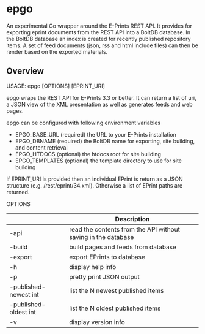 # epgo

An experimental Go wrapper around the E-Prints REST API. It provides for 
exporting eprint documents from the REST API into a BoltDB database.  In
the BoltDB database an index is created for recently published repository items.
A set of feed documents (json, rss and html include files) can then be render
based on the exported materials.


## Overview

 USAGE: epgo [OPTIONS] [EPRINT_URI]

 epgo wraps the REST API for E-Prints 3.3 or better. It can return a list of uri,
 a JSON view of the XML presentation as well as generates feeds and web pages.

 epgo can be configured with following environment variables

 + EPGO_BASE_URL (required) the URL to your E-Prints installation
 + EPGO_DBNAME   (required) the BoltDB name for exporting, site building, and content retrieval
 + EPGO_HTDOCS   (optional) the htdocs root for site building
 + EPGO_TEMPLATES (optional) the template directory to use for site building

 If EPRINT_URI is provided then an individual EPrint is return as
 a JSON structure (e.g. /rest/eprint/34.xml). Otherwise a list of EPrint paths are
 returned.

 OPTIONS

|         | Description |
|---------|-------------------------------------------------------------------|
| -api    | read the contents from the API without saving in the database     |
| -build  | build pages and feeds from database                               |
| -export | export EPrints to database                                        |
| -h      | display help info                                                 |
| -p      | pretty print JSON output                                          |
| -published-newest int | list the N newest published items                   |
| -published-oldest int | list the N oldest published items                   |
|    -v   | display version info                                              |

